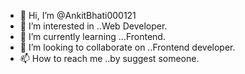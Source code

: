 - 👋 Hi, I’m @AnkitBhati000121
- 👀 I’m interested in ..Web Developer.
- 🌱 I’m currently learning ...Frontend.
- 💞️ I’m looking to collaborate on ..Frontend developer.
- 📫 How to reach me ..by suggest someone.

<!---
AnkitBhati000121/AnkitBhati000121 is a ✨ special ✨ repository because its `README.md` (this file) appears on your GitHub profile.
You can click the Preview link to take a look at your changes.
--->
